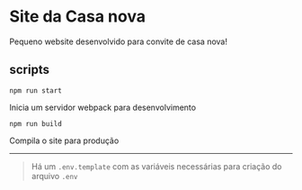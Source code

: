 # Site da Casa nova
Pequeno website desenvolvido para convite de casa nova!

## scripts
`npm run start`

Inicia um servidor webpack para desenvolvimento

`npm run build`

Compila o site para produção

---
> Há um `.env.template` com as variáveis necessárias para criação do arquivo `.env`
